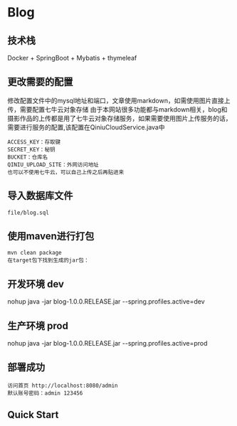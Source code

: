# Blog

## 技术栈
Docker + SpringBoot + Mybatis + thymeleaf

## 更改需要的配置
修改配置文件中的mysql地址和端口，文章使用markdown，如需使用图片直接上传，需要配置七牛云对象存储
由于本网站很多功能都与markdown相关，blog和摄影作品的上传都是用了七牛云对象存储服务，如果需要使用图片上传服务的话，需要进行服务的配置,该配置在QiniuCloudService.java中
```
ACCESS_KEY：存取键
SECRET_KEY：秘钥
BUCKET：仓库名
QINIU_UPLOAD_SITE：外网访问地址
也可以不使用七牛云，可以自己上传之后再贴进来
```

## 导入数据库文件
```
file/blog.sql
```

## 使用maven进行打包
```
mvn clean package
在target包下找到生成的jar包：
```

## 开发环境 dev
nohup java -jar blog-1.0.0.RELEASE.jar --spring.profiles.active=dev

## 生产环境 prod
nohup java -jar blog-1.0.0.RELEASE.jar --spring.profiles.active=prod

## 部署成功
```
访问首页 http://localhost:8080/admin 
默认账号密码：admin 123456
```
## Quick Start
